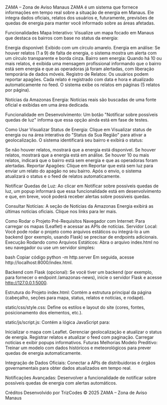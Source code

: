 ZAMA – Zona de Aviso Manaus
ZAMA é um sistema que fornece informações em tempo real sobre a situação de energia em Manaus. Ele integra dados oficiais, relatos dos usuários e, futuramente, previsões de quedas de energia para manter você informado sobre as áreas afetadas.

Funcionalidades
Mapa Interativo:
Visualize um mapa focado em Manaus que destaca os bairros com base no status da energia:

Energia disponível: Exibido com um círculo amarelo.
Energia em análise: Se houver relatos (1 a 9) de falta de energia, o sistema mostra um alerta com um círculo transparente e borda cinza.
Bairro sem energia: Quando há 10 ou mais relatos, é exibida uma mensagem profissional informando que o bairro está sem energia e que as operadoras já foram alertadas, com liberação temporária de dados móveis.
Registro de Relatos:
Os usuários podem reportar apagões. Cada relato é registrado com data e hora e atualizado automaticamente no feed. O sistema exibe os relatos em páginas (5 relatos por página).

Notícias da Amazonas Energia:
Notícias reais são buscadas de uma fonte oficial e exibidas em uma área dedicada.

Funcionalidade em Desenvolvimento:
Um botão "Notificar sobre possíveis quedas de luz" informa que essa opção ainda está em fase de testes.

Como Usar
Visualizar Status de Energia:
Clique em Visualizar status de energia ou na área interativa do "Status da Sua Região" para ativar a geolocalização. O sistema identificará seu bairro e exibirá o status:

Se não houver relatos, mostrará que a energia está disponível.
Se houver relatos, mostrará que a energia está em análise.
Se houver 10 ou mais relatos, indicará que o bairro está sem energia e que as operadoras foram alertadas.
Reportar Apagões:
Clique em Reportar que está sem luz para enviar um relato do apagão no seu bairro. Após o envio, o sistema atualizará o status e o feed de relatos automaticamente.

Notificar Quedas de Luz:
Ao clicar em Notificar sobre possíveis quedas de luz, um popup informará que essa funcionalidade está em desenvolvimento e que, em breve, você poderá receber alertas sobre possíveis quedas.

Consultar Notícias:
A seção de Notícias da Amazonas Energia exibirá as últimas notícias oficiais. Clique nos links para ler mais.

Como Rodar o Projeto
Pré-Requisitos
Navegador com Internet: Para carregar os mapas (Leaflet) e acessar as APIs de notícias.
Servidor Local:
Você pode rodar o projeto como arquivos estáticos ou integrá-lo a um backend (por exemplo, usando Flask) se precisar de endpoints adicionais.
Execução
Rodando como Arquivos Estáticos:
Abra o arquivo index.html no seu navegador ou use um servidor simples:

bash
Copiar código
python -m http.server
Em seguida, acesse http://localhost:8000/index.html.

Backend com Flask (opcional):
Se você tiver um backend (por exemplo, para fornecer o endpoint /amazonas-news), inicie o servidor Flask e acesse http://127.0.0.1:5000.

Estrutura do Projeto
index.html:
Contém a estrutura principal da página (cabeçalho, seções para mapa, status, relatos e notícias, e rodapé).

static/css/style.css:
Define os estilos e layout do site (cores, fontes, posicionamento dos elementos, etc.).

static/js/script.js:
Contém a lógica JavaScript para:

Inicializar o mapa com Leaflet.
Gerenciar geolocalização e atualizar o status de energia.
Registrar relatos e atualizar o feed com paginação.
Carregar notícias e exibir popups informativos.
Futuras Melhorias
Modelo Preditivo:
Treinar um modelo com dados históricos e meteorológicos para prever quedas de energia automaticamente.

Integração de Dados Oficiais:
Conectar a APIs de distribuidoras e órgãos governamentais para obter dados atualizados em tempo real.

Notificações Avançadas:
Desenvolver a funcionalidade de notificar sobre possíveis quedas de energia com alertas automáticos.

Créditos
Desenvolvido por TrizCodes
© 2025 ZAMA – Zona de Aviso Manaus